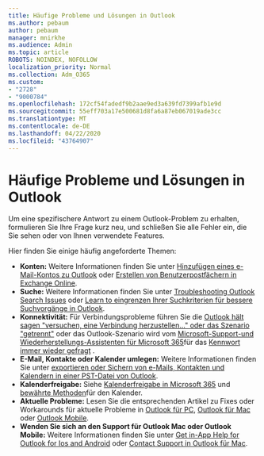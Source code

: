 ```yaml
---
title: Häufige Probleme und Lösungen in Outlook
ms.author: pebaum
author: pebaum
manager: mnirkhe
ms.audience: Admin
ms.topic: article
ROBOTS: NOINDEX, NOFOLLOW
localization_priority: Normal
ms.collection: Adm_O365
ms.custom:
- "2728"
- "9000784"
ms.openlocfilehash: 172cf54fadedf9b2aae9ed3a639fd7399afb1e9d
ms.sourcegitcommit: 55eff703a17e500681d8fa6a87eb067019ade3cc
ms.translationtype: MT
ms.contentlocale: de-DE
ms.lasthandoff: 04/22/2020
ms.locfileid: "43764907"
---
```

# <a name="outlook-common-issues-and-resolutions"></a>Häufige Probleme und Lösungen in Outlook

Um eine spezifischere Antwort zu einem Outlook-Problem zu erhalten, formulieren Sie Ihre Frage kurz neu, und schließen Sie alle Fehler ein, die Sie sehen oder von Ihnen verwendete Features.

Hier finden Sie einige häufig angeforderte Themen:

- **Konten:** Weitere Informationen finden Sie unter [Hinzufügen eines e-Mail-Kontos zu Outlook](https://support.office.com/article/6e27792a-9267-4aa4-8bb6-c84ef146101b) oder [Erstellen von Benutzerpostfächern in Exchange Online](https://docs.microsoft.com/Exchange/recipients-in-exchange-online/create-user-mailboxes).
- **Suche:** Weitere Informationen finden Sie unter [Troubleshooting Outlook Search Issues](https://support.office.com/article/2556b11f-f4d8-46be-b0a7-de33a3f4f066) oder [Learn to eingrenzen Ihrer Suchkriterien für bessere Suchvorgänge in Outlook](https://support.office.com/article/D824D1E9-A255-4C8A-8553-276FB895A8DA).
- **Konnektivität:** Für Verbindungsprobleme führen Sie die [Outlook hält sagen "versuchen, eine Verbindung herzustellen..." oder das Szenario "getrennt"](https://aka.ms/SaRA-OutlookDisconnect) oder das Outlook-Szenario wird vom [Microsoft-Support-und Wiederherstellungs-Assistenten für Microsoft 365](https://diagnostics.outlook.com/#/)für das [Kennwort immer wieder gefragt](https://aka.ms/SaRA-OutlookPwdPrompt) .
- **E-Mail, Kontakte oder Kalender umlegen:** Weitere Informationen finden Sie unter [exportieren oder Sichern von e-Mails, Kontakten und Kalendern in einer PST-Datei von Outlook](https://support.office.com/article/14252b52-3075-4e9b-be4e-ff9ef1068f91).
- **Kalenderfreigabe:** Siehe [Kalenderfreigabe in Microsoft 365](https://support.office.com/article/b576ecc3-0945-4d75-85f1-5efafb8a37b4) und [bewährte Methoden](https://support.office.com/article/D93F72D3-2361-4E0D-8D6A-5C4939C17F39)für den Kalender.
- **Aktuelle Probleme:** Lesen Sie die entsprechenden Artikel zu Fixes oder Workarounds für aktuelle Probleme in [Outlook für PC](https://support.office.com/article/ecf61305-f84f-4e13-bb73-95a214ac1230), [Outlook für Mac](https://support.office.com/article/54afa5e3-db38-422a-9d94-3b55330ded8e) oder [Outlook Mobile](https://support.office.com/article/a264ef01-9c88-48fb-9285-7017e4f31f02).
- **Wenden Sie sich an den Support für Outlook Mac oder Outlook Mobile:** Weitere Informationen finden Sie unter [Get in-App Help for Outlook for Ios and Android](https://support.office.com/article/218a22d1-9fa5-4889-b689-de1c63493243) oder [Contact Support in Outlook für Mac](https://support.office.com/article/d0410177-8e65-4487-93f7-206a3a3d71a8).